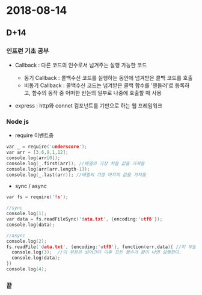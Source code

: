 # 2018-08-14 #
## D+14 ##

### 인프런 기초 공부 ###
- Callback : 다른 코드의 인수로서 넘겨주는 실행 가능한 코드
  - 동기 Callback : 콜백수신 코드를 실행하는 동안에 넘겨받은 콜백 코드를 호출
  - 비동기 Callback : 콜백수신 코드는 넘겨받은 콜백 함수를 '핸들러'로 등록하고, 함수의 동작 중 어떠한 반는의 일부로 나중에 호출할 때 사용

- express : http와 connet 컴포넌트를 기반으로 하는 웹 프레임워크


### Node js ###

- require 이벤트중
```cpp
var _ = require('underscore');
var arr = [3,6,9,1,12];
console.log(arr[0]);
console.log(_.first(arr)); //배열의 가장 처음 값을 가져옴
console.log(arr[arr.length-1]);
console.log(_.last(arr)); //배열의 가장 마지막 값을 가져옴
```

- sync / async
```cpp
var fs = require('fs');

//sync
console.log(1);
var data = fs.readFileSync('data.txt', {encoding:'utf8'});
console.log(data);

//async
console.log(2);
fs.readFile('data.txt', {encoding:'utf8'}, function(err,data){ //이 부분을 읽고
  console.log(3);  //이 부분은 넘어간다 이후 모든 함수가 끝이 나면 실행한다.
  console.log(data);
})
console.log(4);
```


### 끝 ###
